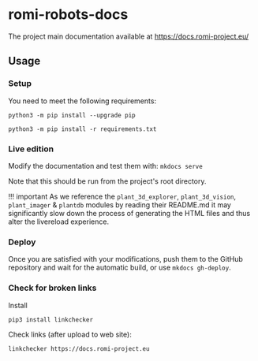 # romi-robots-docs

The project main documentation available at https://docs.romi-project.eu/

## Usage

### Setup

You need to meet the following requirements:

`python3 -m pip install --upgrade pip`

`python3 -m pip install -r requirements.txt`

### Live edition

Modify the documentation and test them with:
`mkdocs serve`

Note that this should be run from the project's root directory.

!!! important
    As we reference the `plant_3d_explorer`, `plant_3d_vision`, `plant_imager` & `plantdb` modules by reading their README.md it may significantly slow down the process of generating the HTML files and thus alter the livereload experience.

### Deploy

Once you are satisfied with your modifications, push them to the GitHub repository and wait for the automatic build, or use `mkdocs gh-deploy`.


### Check for broken links

Install

```sh
pip3 install linkchecker
```

Check links (after upload to web site):

```sh
linkchecker https://docs.romi-project.eu
```

